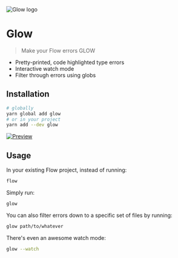 <img src="https://raw.githubusercontent.com/thejameskyle/glow/master/logo.jpg" alt="Glow logo"/>

# Glow

> Make your Flow errors GLOW

* Pretty-printed, code highlighted type errors
* Interactive watch mode
* Filter through errors using globs

## Installation

```sh
# globally
yarn global add glow
# or in your project
yarn add --dev glow
```

<a href="https://twitter.com/thejameskyle/status/958591823789940736">
  <img src="https://raw.githubusercontent.com/thejameskyle/glow/master/video.jpg" alt="Preview"/>
</a>

## Usage

In your existing Flow project, instead of running:

```sh
flow
```

Simply run:

```sh
glow
```

You can also filter errors down to a specific set of files by running:

```sh
glow path/to/whatever
```

There's even an awesome watch mode:

```sh
glow --watch
```
